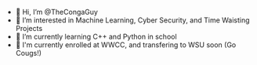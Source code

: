 - 👋 Hi, I’m @TheCongaGuy
- 👀 I’m interested in Machine Learning, Cyber Security, and Time Waisting Projects
- 🌱 I’m currently learning C++ and Python in school
- 🏫 I'm currently enrolled at WWCC, and transfering to WSU soon (Go Cougs!)

<!---
TheCongaGuy/TheCongaGuy is a ✨ special ✨ repository because its `README.md` (this file) appears on your GitHub profile.
You can click the Preview link to take a look at your changes.
--->
